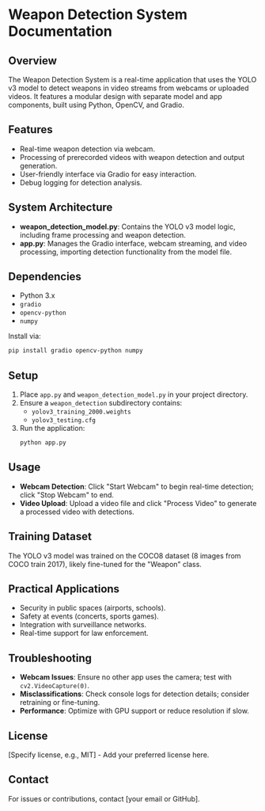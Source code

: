 # Weapon Detection System Documentation

## Overview
The Weapon Detection System is a real-time application that uses the YOLO v3 model to detect weapons in video streams from webcams or uploaded videos. It features a modular design with separate model and app components, built using Python, OpenCV, and Gradio.

## Features
- Real-time weapon detection via webcam.
- Processing of prerecorded videos with weapon detection and output generation.
- User-friendly interface via Gradio for easy interaction.
- Debug logging for detection analysis.

## System Architecture
- **weapon_detection_model.py**: Contains the YOLO v3 model logic, including frame processing and weapon detection.
- **app.py**: Manages the Gradio interface, webcam streaming, and video processing, importing detection functionality from the model file.

## Dependencies
- Python 3.x
- `gradio`
- `opencv-python`
- `numpy`

Install via:
```bash
pip install gradio opencv-python numpy
```

## Setup
1. Place `app.py` and `weapon_detection_model.py` in your project directory.
2. Ensure a `weapon_detection` subdirectory contains:
   - `yolov3_training_2000.weights`
   - `yolov3_testing.cfg`
3. Run the application:
   ```bash
   python app.py
   ```

## Usage
- **Webcam Detection**: Click "Start Webcam" to begin real-time detection; click "Stop Webcam" to end.
- **Video Upload**: Upload a video file and click "Process Video" to generate a processed video with detections.

## Training Dataset
The YOLO v3 model was trained on the COCO8 dataset (8 images from COCO train 2017), likely fine-tuned for the "Weapon" class.

## Practical Applications
- Security in public spaces (airports, schools).
- Safety at events (concerts, sports games).
- Integration with surveillance networks.
- Real-time support for law enforcement.

## Troubleshooting
- **Webcam Issues**: Ensure no other app uses the camera; test with `cv2.VideoCapture(0)`.
- **Misclassifications**: Check console logs for detection details; consider retraining or fine-tuning.
- **Performance**: Optimize with GPU support or reduce resolution if slow.

## License
[Specify license, e.g., MIT] - Add your preferred license here.

## Contact
For issues or contributions, contact [your email or GitHub].
